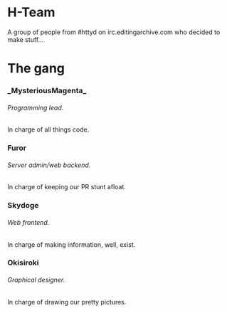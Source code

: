 # H-Team
A group of people from #httyd on irc.editingarchive.com who decided to make stuff...



# The gang

### \_MysteriousMagenta_
###### Programming lead. 
In charge of all things code.

### Furor
###### Server admin/web backend. 
In charge of keeping our PR stunt afloat.

### Skydoge
###### Web frontend. 
In charge of making information, well, exist.

### Okisiroki
###### Graphical designer. 
In charge of drawing our pretty pictures.

